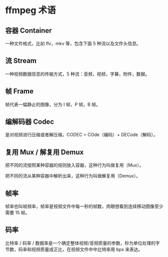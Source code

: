 # ffmpeg 术语

## 容器 Container

一种文件格式，比如 flv，mkv 等，包含下面 5 种流以及文件头信息。

## 流 Stream

一种视频数据信息的传输方式，5 种流：音频，视频，字幕，附件，数据。

## 帧 Frame

帧代表一幅静止的图像，分为 I 帧，P 帧，B 帧。

## 编解码器 Codec

是对视频进行压缩或者解压缩，CODEC = COde（编码）+ DECode（解码）。

## 复用 Mux / 解复用 Demux

把不同的流按照某种容器的规则放入容器，这种行为叫做复用（Mux）。

把不同的流从某种容器中解析出来，这种行为叫做解复用（Demux）。

## 帧率

帧率也叫帧频率，帧率是视频文件中每一秒的帧数，肉眼想看到连续移动图像至少需要 15 帧。

## 码率

比特率 / 码率 / 数据率是一个确定整体视频/音频质量的参数，秒为单位处理的字节数，码率和视频质量成正比，在视频文件中中比特率用 bps 来表达。
